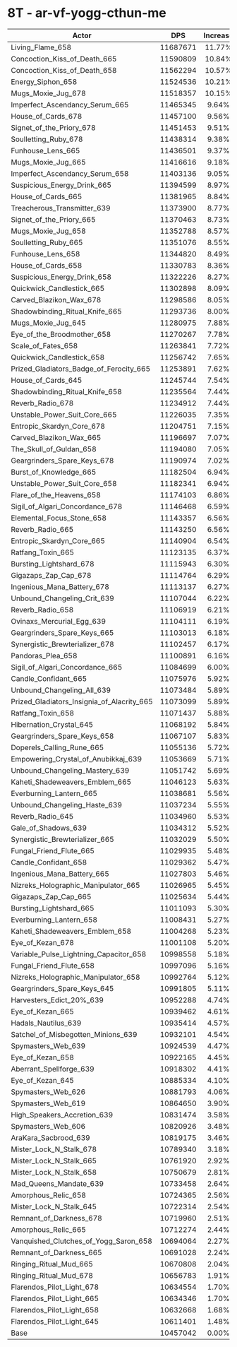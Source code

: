 # 8T - ar-vf-yogg-cthun-me
| Actor | DPS | Increase |
|---|:---:|:---:|
|Living_Flame_658|11687671|11.77%|
|Concoction_Kiss_of_Death_665|11590809|10.84%|
|Concoction_Kiss_of_Death_658|11562294|10.57%|
|Energy_Siphon_658|11524536|10.21%|
|Mugs_Moxie_Jug_678|11518357|10.15%|
|Imperfect_Ascendancy_Serum_665|11465345|9.64%|
|House_of_Cards_678|11457100|9.56%|
|Signet_of_the_Priory_678|11451453|9.51%|
|Soulletting_Ruby_678|11438314|9.38%|
|Funhouse_Lens_665|11436501|9.37%|
|Mugs_Moxie_Jug_665|11416616|9.18%|
|Imperfect_Ascendancy_Serum_658|11403136|9.05%|
|Suspicious_Energy_Drink_665|11394599|8.97%|
|House_of_Cards_665|11381965|8.84%|
|Treacherous_Transmitter_639|11373900|8.77%|
|Signet_of_the_Priory_665|11370463|8.73%|
|Mugs_Moxie_Jug_658|11352788|8.57%|
|Soulletting_Ruby_665|11351076|8.55%|
|Funhouse_Lens_658|11344820|8.49%|
|House_of_Cards_658|11330783|8.36%|
|Suspicious_Energy_Drink_658|11322226|8.27%|
|Quickwick_Candlestick_665|11302898|8.09%|
|Carved_Blazikon_Wax_678|11298586|8.05%|
|Shadowbinding_Ritual_Knife_665|11293736|8.00%|
|Mugs_Moxie_Jug_645|11280975|7.88%|
|Eye_of_the_Broodmother_658|11270267|7.78%|
|Scale_of_Fates_658|11263841|7.72%|
|Quickwick_Candlestick_658|11256742|7.65%|
|Prized_Gladiators_Badge_of_Ferocity_665|11253891|7.62%|
|House_of_Cards_645|11245744|7.54%|
|Shadowbinding_Ritual_Knife_658|11235564|7.44%|
|Reverb_Radio_678|11234912|7.44%|
|Unstable_Power_Suit_Core_665|11226035|7.35%|
|Entropic_Skardyn_Core_678|11204751|7.15%|
|Carved_Blazikon_Wax_665|11196697|7.07%|
|The_Skull_of_Guldan_658|11194080|7.05%|
|Geargrinders_Spare_Keys_678|11190974|7.02%|
|Burst_of_Knowledge_665|11182504|6.94%|
|Unstable_Power_Suit_Core_658|11182341|6.94%|
|Flare_of_the_Heavens_658|11174103|6.86%|
|Sigil_of_Algari_Concordance_678|11146468|6.59%|
|Elemental_Focus_Stone_658|11143357|6.56%|
|Reverb_Radio_665|11143250|6.56%|
|Entropic_Skardyn_Core_665|11140904|6.54%|
|Ratfang_Toxin_665|11123135|6.37%|
|Bursting_Lightshard_678|11115943|6.30%|
|Gigazaps_Zap_Cap_678|11114764|6.29%|
|Ingenious_Mana_Battery_678|11113137|6.27%|
|Unbound_Changeling_Crit_639|11107044|6.22%|
|Reverb_Radio_658|11106919|6.21%|
|Ovinaxs_Mercurial_Egg_639|11104111|6.19%|
|Geargrinders_Spare_Keys_665|11103013|6.18%|
|Synergistic_Brewterializer_678|11102457|6.17%|
|Pandoras_Plea_658|11100891|6.16%|
|Sigil_of_Algari_Concordance_665|11084699|6.00%|
|Candle_Confidant_665|11075976|5.92%|
|Unbound_Changeling_All_639|11073484|5.89%|
|Prized_Gladiators_Insignia_of_Alacrity_665|11073099|5.89%|
|Ratfang_Toxin_658|11071437|5.88%|
|Hibernation_Crystal_645|11068192|5.84%|
|Geargrinders_Spare_Keys_658|11067107|5.83%|
|Doperels_Calling_Rune_665|11055136|5.72%|
|Empowering_Crystal_of_Anubikkaj_639|11053669|5.71%|
|Unbound_Changeling_Mastery_639|11051742|5.69%|
|Kaheti_Shadeweavers_Emblem_665|11046123|5.63%|
|Everburning_Lantern_665|11038681|5.56%|
|Unbound_Changeling_Haste_639|11037234|5.55%|
|Reverb_Radio_645|11034960|5.53%|
|Gale_of_Shadows_639|11034312|5.52%|
|Synergistic_Brewterializer_665|11032029|5.50%|
|Fungal_Friend_Flute_665|11029935|5.48%|
|Candle_Confidant_658|11029362|5.47%|
|Ingenious_Mana_Battery_665|11027803|5.46%|
|Nizreks_Holographic_Manipulator_665|11026965|5.45%|
|Gigazaps_Zap_Cap_665|11025634|5.44%|
|Bursting_Lightshard_665|11011093|5.30%|
|Everburning_Lantern_658|11008431|5.27%|
|Kaheti_Shadeweavers_Emblem_658|11004268|5.23%|
|Eye_of_Kezan_678|11001108|5.20%|
|Variable_Pulse_Lightning_Capacitor_658|10998558|5.18%|
|Fungal_Friend_Flute_658|10997096|5.16%|
|Nizreks_Holographic_Manipulator_658|10992764|5.12%|
|Geargrinders_Spare_Keys_645|10991805|5.11%|
|Harvesters_Edict_20%_639|10952288|4.74%|
|Eye_of_Kezan_665|10939462|4.61%|
|Hadals_Nautilus_639|10935414|4.57%|
|Satchel_of_Misbegotten_Minions_639|10932101|4.54%|
|Spymasters_Web_639|10924539|4.47%|
|Eye_of_Kezan_658|10922165|4.45%|
|Aberrant_Spellforge_639|10918302|4.41%|
|Eye_of_Kezan_645|10885334|4.10%|
|Spymasters_Web_626|10881793|4.06%|
|Spymasters_Web_619|10864650|3.90%|
|High_Speakers_Accretion_639|10831474|3.58%|
|Spymasters_Web_606|10820926|3.48%|
|AraKara_Sacbrood_639|10819175|3.46%|
|Mister_Lock_N_Stalk_678|10789340|3.18%|
|Mister_Lock_N_Stalk_665|10761920|2.92%|
|Mister_Lock_N_Stalk_658|10750679|2.81%|
|Mad_Queens_Mandate_639|10733458|2.64%|
|Amorphous_Relic_658|10724365|2.56%|
|Mister_Lock_N_Stalk_645|10722314|2.54%|
|Remnant_of_Darkness_678|10719960|2.51%|
|Amorphous_Relic_665|10712274|2.44%|
|Vanquished_Clutches_of_Yogg_Saron_658|10694064|2.27%|
|Remnant_of_Darkness_665|10691028|2.24%|
|Ringing_Ritual_Mud_665|10670808|2.04%|
|Ringing_Ritual_Mud_678|10656783|1.91%|
|Flarendos_Pilot_Light_678|10634554|1.70%|
|Flarendos_Pilot_Light_665|10634346|1.70%|
|Flarendos_Pilot_Light_658|10632668|1.68%|
|Flarendos_Pilot_Light_645|10611401|1.48%|
|Base|10457042|0.00%|
